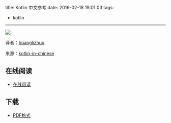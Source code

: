 title: Kotlin 中文参考
date: 2016-02-18 19:01:03
tags:
  - kotlin
---

![](https://ek8whxe.cloudimg.io/s/width/226/https://www.gitbook.com/cover/book/huanglizhuo/kotlin-in-chinese.jpg?build=1425805982556&v=12.0.2)

译者：[huanglizhuo](https://github.com/huanglizhuo)

来源：[kotlin-in-chinese](https://github.com/huanglizhuo/kotlin-in-chinese)

<!--more-->

## 在线阅读 ##

+ [在线阅读](https://www.gitbook.com/book/huanglizhuo/kotlin-in-chinese/details)

## 下载 ##

+ [PDF格式](https://www.gitbook.com/download/pdf/book/huanglizhuo/kotlin-in-chinese)